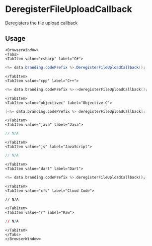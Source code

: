 # DeregisterFileUploadCallback

Deregisters the file upload callback

## Usage

```mdx-code-block
<BrowserWindow>
<Tabs>
<TabItem value="csharp" label="C#">
```

```csharp
<%= data.branding.codePrefix %>.DeregisterFileUploadCallback();
```

```mdx-code-block
</TabItem>
<TabItem value="cpp" label="C++">
```

```cpp
<%= data.branding.codePrefix %>->deregisterFileUploadCallback();
```

```mdx-code-block
</TabItem>
<TabItem value="objectivec" label="Objective-C">
```

```objectivec
[<%= data.branding.codePrefix %> deregisterFileUploadCallback];
```

```mdx-code-block
</TabItem>
<TabItem value="java" label="Java">
```

```java
// N/A
```

```mdx-code-block
</TabItem>
<TabItem value="js" label="JavaScript">
```

```javascript
// N/A
```

```mdx-code-block
</TabItem>
<TabItem value="dart" label="Dart">
```

```dart
<%= data.branding.codePrefix %>.deregisterFileUploadCallback();
```

```mdx-code-block
</TabItem>
<TabItem value="cfs" label="Cloud Code">
```

```cfscript
// N/A
```

```mdx-code-block
</TabItem>
<TabItem value="r" label="Raw">
```

```r
// N/A
```

```mdx-code-block
</TabItem>
</Tabs>
</BrowserWindow>
```
